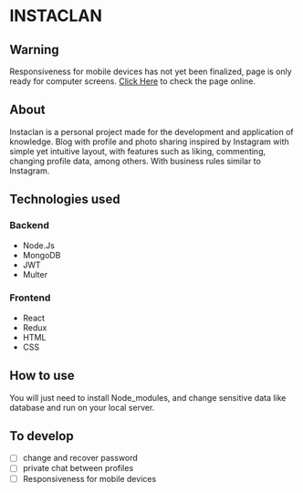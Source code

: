 # INSTACLAN

## Warning

Responsiveness for mobile devices has not yet been finalized, page is only ready for computer screens.
[Click Here](https://emanuel-instaclone.herokuapp.com/) to check the page online.

## About

Instaclan is a personal project made for the development and application of knowledge. Blog with profile and 
photo sharing inspired by Instagram with simple yet intuitive layout, with features such as liking, commenting,
changing profile data, among others. With business rules similar to Instagram. 

## Technologies used 

### Backend     
 * Node.Js
 * MongoDB
 * JWT
 * Multer
### Frontend
 * React
 * Redux
 * HTML
 * CSS

## How to use 

You will just need to install Node_modules, and change sensitive data like database and run on your local 
server.

## To develop

 - [ ] change and recover password
 - [ ] private chat between profiles
 - [ ] Responsiveness for mobile devices
